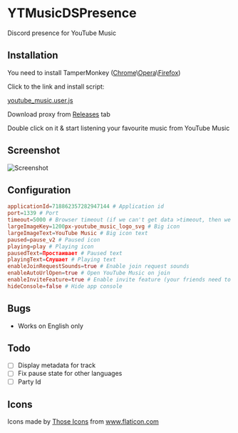 # YTMusicDSPresence

Discord presence for YouTube Music

## Installation

You need to install TamperMonkey ([Chrome](https://chrome.google.com/webstore/detail/tampermonkey/dhdgffkkebhmkfjojejmpbldmpobfkfo)\\[Opera](https://addons.opera.com/ru/extensions/details/tampermonkey-beta)\\[Firefox](https://addons.mozilla.org/ru/firefox/addon/tampermonkey/))

Click to the link and install script:

[youtube_music.user.js](https://github.com/Radolyn/YTMusicDSPresence/raw/master/youtube_music.user.js)

Download proxy from [Releases](https://github.com/Radolyn/YTMusicDSPresence/releases) tab

Double click on it & start listening your favourite music from YouTube Music

## Screenshot

![Screenshot](https://radolyn.com/shared/youtube_music.png)

## Configuration

```conf
applicationId=718862357282947144 # Application id
port=1339 # Port
timeout=5000 # Browser timeout (if we can't get data >timeout, then we're cleaning rich presence)
largeImageKey=1200px-youtube_music_logo_svg # Big icon
largeImageText=YouTube Music # Big icon text
paused=pause_v2 # Paused icon
playing=play # Playing icon
pausedText=Простаивает # Paused text
playingText=Слушает # Playing text
enableJoinRequestSounds=true # Enable join request sounds
enableAutoUrlOpen=true # Open YouTube Music on join
enableInviteFeature=true # Enable invite feature (your friends need to download this app too)
hideConsole=false # Hide app console
```

## Bugs

- Works on English only

## Todo
- [ ] Display metadata for track
- [ ] Fix pause state for other languages
- [ ] Party Id

## Icons

Icons made by <a href="https://www.flaticon.com/authors/those-icons" title="Those Icons">Those Icons</a> from <a href="https://www.flaticon.com/" title="Flaticon">www.flaticon.com</a>
